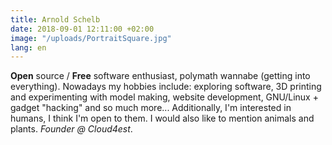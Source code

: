 ```yaml
---
title: Arnold Schelb
date: 2018-09-01 12:11:00 +02:00
image: "/uploads/PortraitSquare.jpg"
lang: en
---
```


__Open__ source / __Free__ software enthusiast, polymath wannabe (getting into everything). Nowadays my hobbies include: exploring software, 3D printing and experimenting with model making, website development, GNU/Linux + gadget "hacking" and so much more... Additionally, I'm interested in humans, I think I'm open to them. I would also like to mention animals and plants. _Founder @ Cloud4est_.
